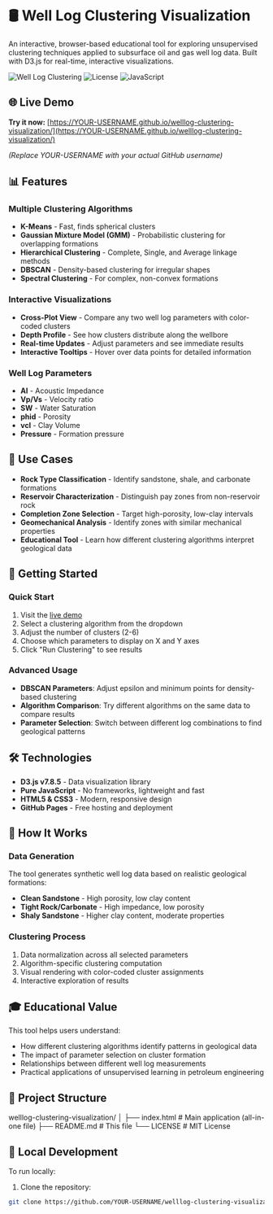 # 🛢️ Well Log Clustering Visualization

An interactive, browser-based educational tool for exploring unsupervised clustering techniques applied to subsurface oil and gas well log data. Built with D3.js for real-time, interactive visualizations.

![Well Log Clustering](https://img.shields.io/badge/Status-Live-brightgreen)
![License](https://img.shields.io/badge/License-MIT-blue)
![JavaScript](https://img.shields.io/badge/JavaScript-ES6-yellow)

## 🌐 Live Demo

**Try it now:** [https://YOUR-USERNAME.github.io/welllog-clustering-visualization/](https://YOUR-USERNAME.github.io/welllog-clustering-visualization/)

*(Replace YOUR-USERNAME with your actual GitHub username)*

## 📊 Features

### Multiple Clustering Algorithms
- **K-Means** - Fast, finds spherical clusters
- **Gaussian Mixture Model (GMM)** - Probabilistic clustering for overlapping formations
- **Hierarchical Clustering** - Complete, Single, and Average linkage methods
- **DBSCAN** - Density-based clustering for irregular shapes
- **Spectral Clustering** - For complex, non-convex formations

### Interactive Visualizations
- **Cross-Plot View** - Compare any two well log parameters with color-coded clusters
- **Depth Profile** - See how clusters distribute along the wellbore
- **Real-time Updates** - Adjust parameters and see immediate results
- **Interactive Tooltips** - Hover over data points for detailed information

### Well Log Parameters
- **AI** - Acoustic Impedance
- **Vp/Vs** - Velocity ratio
- **SW** - Water Saturation
- **phid** - Porosity
- **vcl** - Clay Volume
- **Pressure** - Formation pressure

## 🎯 Use Cases

- **Rock Type Classification** - Identify sandstone, shale, and carbonate formations
- **Reservoir Characterization** - Distinguish pay zones from non-reservoir rock
- **Completion Zone Selection** - Target high-porosity, low-clay intervals
- **Geomechanical Analysis** - Identify zones with similar mechanical properties
- **Educational Tool** - Learn how different clustering algorithms interpret geological data

## 🚀 Getting Started

### Quick Start
1. Visit the [live demo](https://YOUR-USERNAME.github.io/welllog-clustering-visualization/)
2. Select a clustering algorithm from the dropdown
3. Adjust the number of clusters (2-6)
4. Choose which parameters to display on X and Y axes
5. Click "Run Clustering" to see results

### Advanced Usage
- **DBSCAN Parameters**: Adjust epsilon and minimum points for density-based clustering
- **Algorithm Comparison**: Try different algorithms on the same data to compare results
- **Parameter Selection**: Switch between different log combinations to find geological patterns

## 🛠️ Technologies

- **D3.js v7.8.5** - Data visualization library
- **Pure JavaScript** - No frameworks, lightweight and fast
- **HTML5 & CSS3** - Modern, responsive design
- **GitHub Pages** - Free hosting and deployment

## 📖 How It Works

### Data Generation
The tool generates synthetic well log data based on realistic geological formations:
- **Clean Sandstone** - High porosity, low clay content
- **Tight Rock/Carbonate** - High impedance, low porosity
- **Shaly Sandstone** - Higher clay content, moderate properties

### Clustering Process
1. Data normalization across all selected parameters
2. Algorithm-specific clustering computation
3. Visual rendering with color-coded cluster assignments
4. Interactive exploration of results

## 🎓 Educational Value

This tool helps users understand:
- How different clustering algorithms identify patterns in geological data
- The impact of parameter selection on cluster formation
- Relationships between different well log measurements
- Practical applications of unsupervised learning in petroleum engineering

## 📁 Project Structure
welllog-clustering-visualization/
│
├── index.html          # Main application (all-in-one file)
├── README.md           # This file
└── LICENSE             # MIT License

## 🔧 Local Development

To run locally:

1. Clone the repository:
```bash
git clone https://github.com/YOUR-USERNAME/welllog-clustering-visualization.git
